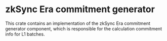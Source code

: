 # zkSync Era commitment generator

This crate contains an implementation of the zkSync Era commitment generator component, which is responsible for the calculation commitment info for L1 batches.
